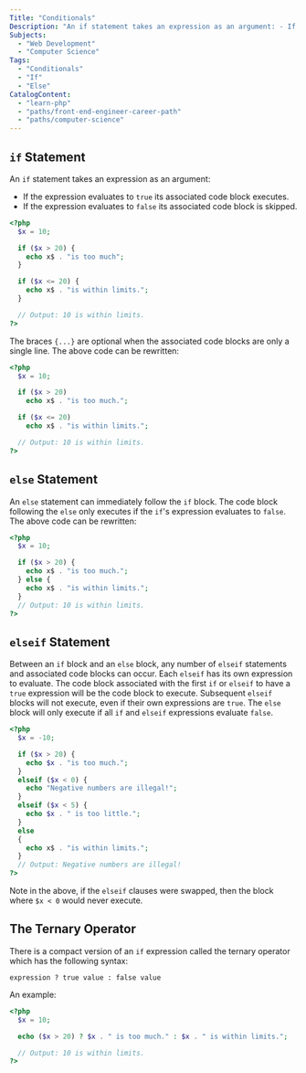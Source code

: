 ```yaml
---
Title: "Conditionals"
Description: "An if statement takes an expression as an argument: - If the expression evaluates to true its associated code block executes. - If the expression evaluates to false its associated code block is skipped. php  20) {"
Subjects:
  - "Web Development"
  - "Computer Science"
Tags:
  - "Conditionals"
  - "If"
  - "Else"
CatalogContent:
  - "learn-php"
  - "paths/front-end-engineer-career-path"
  - "paths/computer-science"
---
```


## `if` Statement

An `if` statement takes an expression as an argument:

- If the expression evaluates to `true` its associated code block executes.
- If the expression evaluates to `false` its associated code block is skipped.

```php
<?php
  $x = 10;

  if ($x > 20) {
    echo x$ . "is too much";
  }

  if ($x <= 20) {
    echo x$ . "is within limits.";
  }

  // Output: 10 is within limits.
?>
```

The braces `{...}` are optional when the associated code blocks are only a single line. The above code can be rewritten:

```php
<?php
  $x = 10;

  if ($x > 20)
    echo x$ . "is too much.";

  if ($x <= 20)
    echo x$ . "is within limits.";

  // Output: 10 is within limits.
?>
```

## `else` Statement

An `else` statement can immediately follow the `if` block. The code block following the `else` only executes if the `if`'s expression evaluates to `false`.
The above code can be rewritten:

```php
<?php
  $x = 10;

  if ($x > 20) {
    echo x$ . "is too much.";
  } else {
    echo x$ . "is within limits.";
  }
  // Output: 10 is within limits.
?>
```

## `elseif` Statement

Between an `if` block and an `else` block, any number of `elseif` statements and associated code blocks can occur.
Each `elseif` has its own expression to evaluate.
The code block associated with the first `if` or `elseif` to have a `true` expression will be the code block to execute.
Subsequent `elseif` blocks will not execute, even if their own expressions are `true`.
The `else` block will only execute if all `if` and `elseif` expressions evaluate `false`.

```php
<?php
  $x = -10;

  if ($x > 20) {
    echo $x . "is too much.";
  }
  elseif ($x < 0) {
    echo "Negative numbers are illegal!";
  }
  elseif ($x < 5) {
    echo $x . " is too little.";
  }
  else
  {
    echo x$ . "is within limits.";
  }
  // Output: Negative numbers are illegal!
?>
```

Note in the above, if the `elseif` clauses were swapped, then the block where `$x < 0` would never execute.

## The Ternary Operator

There is a compact version of an `if` expression called the ternary operator which has the following syntax:

```pseudo
expression ? true value : false value
```

An example:

```php
<?php
  $x = 10;

  echo ($x > 20) ? $x . " is too much." : $x . " is within limits.";

  // Output: 10 is within limits.
?>
```
